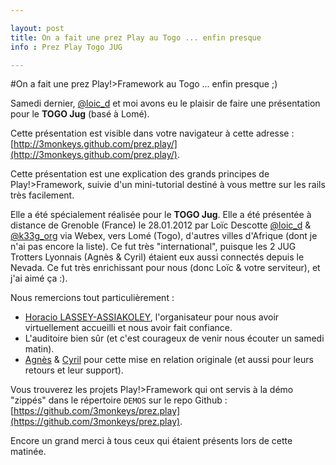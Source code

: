 ```yaml
---

layout: post
title: On a fait une prez Play au Togo ... enfin presque
info : Prez Play Togo JUG

---
```


#On a fait une prez Play!>Framework au Togo ... enfin presque ;)

Samedi dernier, [@loic_d](https://twitter.com/#!/loic_d) et moi avons eu le plaisir de faire une présentation pour le **TOGO Jug** (basé à Lomé).

Cette présentation est visible dans votre navigateur à cette adresse : [http://3monkeys.github.com/prez.play/](http://3monkeys.github.com/prez.play/).

Cette présentation est une explication des grands principes de Play!>Framework, suivie d'un mini-tutorial destiné à vous mettre sur les rails très facilement.

Elle a été spécialement réalisée pour le **TOGO Jug**. Elle a été présentée à distance de Grenoble (France) le 28.01.2012 par Loïc Descotte [@loic_d](https://twitter.com/#!/loic_d) & [@k33g_org](https://twitter.com/#!/k33g_org) via Webex, vers Lomé (Togo), d'autres villes d'Afrique (dont je n'ai pas encore la liste). Ce fut très "international", puisque les 2 JUG Trotters Lyonnais (Agnès & Cyril) étaient eux aussi connectés depuis le Nevada. Ce fut très enrichissant pour nous (donc Loïc & votre serviteur), et j'ai aimé ça :).


Nous remercions tout particulièrement :

- [Horacio LASSEY-ASSIAKOLEY](https://plus.google.com/u/0/103441981385346583953/posts), l'organisateur pour nous avoir virtuellement accueilli et nous avoir fait confiance.
- L'auditoire bien sûr (et c'est courageux de venir nous écouter un samedi matin).
- [Agnès](https://plus.google.com/u/0/116189330666769817164/posts) & [Cyril](https://plus.google.com/u/0/114128610730314333831/posts) pour cette mise en relation originale (et aussi pour leurs retours et leur support).

Vous trouverez les projets Play!>Framework qui ont servis à la démo "zippés" dans le répertoire `DEMOS` sur le repo Github : [https://github.com/3monkeys/prez.play](https://github.com/3monkeys/prez.play).

Encore un grand merci à tous ceux qui étaient présents lors de cette matinée.

